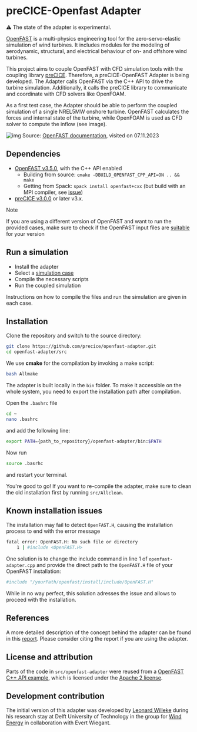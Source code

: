# preCICE-Openfast Adapter

⚠️ The state of the adapter is experimental.

[OpenFAST](https://openfast.readthedocs.io/en/dev/index.html) is a multi-physics engineering tool for the aero-servo-elastic simulation of wind turbines. It includes modules for the modeling of aerodynamic, structural, and electrical behaviour of on- and offshore wind turbines.

This project aims to couple OpenFAST with CFD simulation tools with the coupling library [preCICE](https://precice.org/). Therefore, a preCICE-OpenFAST Adapter is being developed. The Adapter calls OpenFAST via the C++ API to drive the turbine simulation. Additionally, it calls the preCICE library to communicate and coordinate with CFD solvers like OpenFOAM.

As a first test case, the Adapter should be able to perform the coupled simulation of a single NREL5MW onshore turbine. OpenFAST calculates the forces and internal state of the turbine, while OpenFOAM is used as CFD solver to compute the inflow (see image).

![img](images/openfast-coupling-scheme.png)
Source: [OpenFAST documentation](https://ganesh-openfast.readthedocs.io/en/latest/_images/actuatorLine_illustrationViz.pdf), visited on 07.11.2023

## Dependencies

- [OpenFAST v3.5.0](https://openfast.readthedocs.io/en/main/source/install/index.html), with the C++ API enabled
  - Building from source: `cmake -DBUILD_OPENFAST_CPP_API=ON .. && make`
  - Getting from Spack: `spack install openfast+cxx` (but build with an MPI compiler, see [issue](https://github.com/precice/openfast-adapter/issues/2))
- [preCICE v3.0.0](https://precice.org/installation-overview.html) or later v3.x.

> [!NOTE]  
> If you are using a different version of OpenFAST and want to run the provided cases, make sure to check if the OpenFAST input files are [suitable](https://openfast.readthedocs.io/en/main/source/user/api_change.html) for your version

## Run a simulation

- Install the adapter
- Select a [simulation case](https://github.com/LeonardWilleke/openfast-adapter/tree/main/cases)
- Compile the necessary scripts
- Run the coupled simulation

Instructions on how to compile the files and run the simulation are given in each case.

## Installation

Clone the repository and switch to the source directory:

```bash
git clone https://github.com/precice/openfast-adapter.git
cd openfast-adapter/src
```

We use **cmake** for the compilation by invoking a make script:

```bash
bash Allmake
```

The adapter is built locally in the `bin` folder. To make it accessible on the whole system, you need to export the installation path after compilation.

Open the `.bashrc` file

```bash
cd ~
nano .bashrc
```

and add the following line:

```bash
export PATH={path_to_repository}/openfast-adapter/bin:$PATH
```

Now run

```bash
source .basrhc
```

and restart your terminal.

You're good to go! If you want to re-compile the adapter, make sure to clean the old installation first by running `src/Allclean`.

## Known installation issues

The installation may fail to detect `OpenFAST.H`, causing the installation process to end with the error message

```bash
fatal error: OpenFAST.H: No such file or directory
    1 | #include <OpenFAST.H>
```

One solution is to change the include command in line 1 of `openfast-adapter.cpp` and provide the direct path to the `OpenFAST.H` file of your OpenFAST installation:

```bash
#include "/yourPath/openfast/install/include/OpenFAST.H"
```

While in no way perfect, this solution adresses the issue and allows to proceed with the installation.

## References

A more detailed description of the concept behind the adapter can be found in this [report](https://pure.tudelft.nl/ws/portalfiles/portal/175757249/willeke24-openfast-adapter.pdf). Please consider citing the report if you are using the adapter.

## License and attribution

Parts of the code in `src/openfast-adapter` were reused from a [OpenFAST C++ API example](https://github.com/OpenFAST/openfast/tree/v3.5.0/glue-codes/openfast-cpp/src/FAST_Prog.cpp), which is licensed under the [Apache 2 license](https://github.com/precice/openfast-adapter/tree/main/thirdparty).

## Development contribution

The initial version of this adapter was developed by [Leonard Willeke](https://github.com/LeonardWilleke) during his research stay at Delft University of Technology in the group for [Wind Energy](https://www.tudelft.nl/en/ae/organisation/departments/flow-physics-and-technology/wind-energy) in collaboration with Evert Wiegant.
